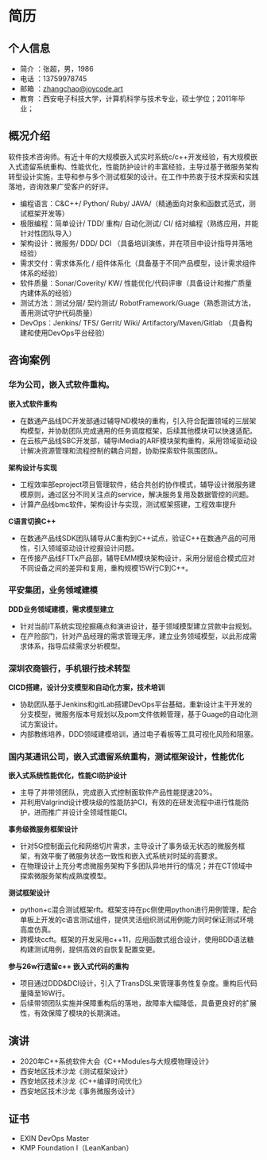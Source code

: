 # 简历

## 个人信息 

- 简介 ：张超，男，1986 
- 电话 ：13759978745
- 邮箱 ：zhangchao@joycode.art
- 教育 ：西安电子科技大学，计算机科学与技术专业，硕士学位；2011年毕业；

## 概况介绍

软件技术咨询师。有近十年的大规模嵌入式实时系统c/c++开发经验，有大规模嵌入式遗留系统重构、性能优化，性能防护设计的丰富经验，主导过基于微服务架构转型设计实施，主导和参与多个测试框架的设计。在工作中热衷于技术探索和实践落地，咨询效果广受客户的好评。

* 编程语言：C&C++/ Python/ Ruby/ JAVA/（精通面向对象和函数式范式，测试框架开发等）
* 极限编程：简单设计/ TDD/ 重构/ 自动化测试/ CI/ 结对编程（熟练应用，并能针对性团队导入）
* 架构设计：微服务/ DDD/ DCI （具备培训演练，并在项目中设计指导并落地经验）
* 需求交付：需求体系化 / 组件体系化（具备基于不同产品模型，设计需求组件体系的经验）
* 软件质量：Sonar/Coverity/ KW/ 性能优化/代码评审（具备设计和推广质量内建体系的经验）
* 测试方法：测试分层/ 契约测试/ RobotFramework/Guage（熟悉测试方法，善用测试守护代码质量）
* DevOps：Jenkins/ TFS/ Gerrit/ Wiki/ Artifactory/Maven/Gitlab （具备构建和使用DevOps平台经验）

## 咨询案例

### 华为公司，嵌入式软件重构。

**嵌入式软件重构**

- 在数通产品线DC开发部通过辅导ND模块的重构，引入符合配置领域的三层架构模型，并协助团队完成通用的任务调度框架，后续其他模块可以快速适配。
- 在云核产品线SBC开发部，辅导iMedia的ARF模块架构重构，采用领域驱动设计解决资源管理和流程控制的耦合问题，协助探索软件氛围团队。

**架构设计与实现**

- 工程效率部eproject项目管理软件，结合共创的协作模式，辅导设计微服务建模原则，通过区分不同关注点的service，解决服务复用及数据管控的问题。
- 计算产品线bmc软件，架构设计与实现，测试框架搭建，工程效率提升

**C语言切换C++**

- 在数通产品线SDK团队辅导从C重构到C++试点，验证C++在数通产品的可用性，引入领域驱动设计挖掘设计问题。
- 在传接产品线FTTx产品部，辅导EMM模块架构设计，采用分层组合模式应对不同设备之间的差异和复用，重构规模15W行C到C++。

### 平安集团，业务领域建模

**DDD业务领域建模，需求模型建立**

- 针对当前IT系统实现挖掘痛点和演进设计，基于领域模型建立贷款中台规划。
- 在产险部门，针对产品经理的需求管理无序，建立业务领域模型，以此形成需求体系，指导后续需求分析模型。

### 深圳农商银行，手机银行技术转型

**CICD搭建，设计分支模型和自动化方案，技术培训**

- 协助团队基于Jenkins和gitLab搭建DevOps平台基础，重新设计主干开发的分支模型，微服务版本号规划以及pom文件依赖管理，基于Guage的自动化测试方案设计。
- 内部教练培养，DDD领域建模培训，通过电子看板等工具可视化风险和阻塞。

### 国内某通讯公司，嵌入式遗留系统重构，测试框架设计，性能优化

**嵌入式系统性能优化，性能CI防护设计**

- 主导了并带领团队，完成嵌入式控制面软件产品性能提速20%。
- 并利用Valgrind设计模块级的性能防护CI，有效的在研发流程中进行性能防护，进而推广并设计全领域性能CI。

**事务级微服务框架设计**

- 针对5G控制面云化和网络切片需求，主导设计了事务级无状态的微服务框架，有效平衡了微服务状态一致性和嵌入式系统对时延的高要求。
- 在物理设计上充分考虑微服务架构下多团队异地并行的情况；并在CT领域中探索微服务架构成熟度模型。

**测试框架设计**

- python+c混合测试框架rft。框架支持在pc侧使用python进行用例管理，配合单板上开发的c语言测试组件，提供灵活组织测试用例能力同时保证测试环境高度仿真。
- 跨模块ccft。框架的开发采用c++11，应用函数式组合设计，使用BDD语法糖构建测试用例，提供高效的自恢复配置变更。

**参与26w行遗留c++ 嵌入式代码的重构**

- 项目通过DDD&DCI设计，引入了TransDSL来管理事务性复杂度。重构后代码量降至16W行。
- 后续带领团队实施并保障重构后的落地，故障率大幅降低，具备更良好的扩展性，有效保障了模块的长期演进。

## 演讲

- 2020年C++系统软件大会《C++Modules与大规模物理设计》
- 西安地区技术沙龙《测试框架设计》
- 西安地区技术沙龙《C++编译时间优化》
- 西安地区技术沙龙《事务微服务设计》

## 证书
- EXIN DevOps Master
- KMP Foundation I（LeanKanban）